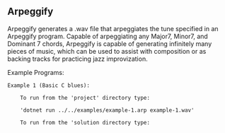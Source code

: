 ## Arpeggify ##

Arpeggify generates a .wav file that arpeggiates the tune specified in an Arpeggify program. Capable of arpeggiating any  Major7, Minor7, and Dominant 7 chords, Arpeggify is capable of generating infinitely many pieces of music, which can be used to assist with composition or as backing tracks for practicing jazz improvization.

Example Programs:


	Example 1 (Basic C blues):

		To run from the 'project' directory type:

		'dotnet run ../../examples/example-1.arp example-1.wav'

		To run from the 'solution directory type: